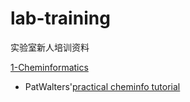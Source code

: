 # lab-training
实验室新人培训资料


[1-Cheminformatics]()
 + PatWalters'[practical cheminfo tutorial](https://github.com/PatWalters/practical_cheminformatics_tutorials)
